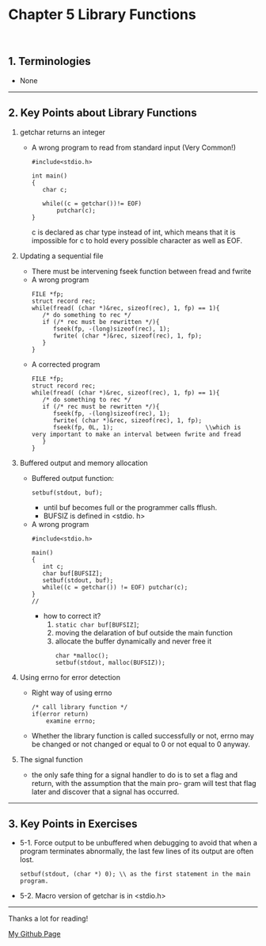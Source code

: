# Chapter 5 Library Functions

</br>

## 1. Terminologies
   - None

---

## 2. Key Points about Library Functions

1. getchar returns an integer
   - A wrong program to read from standard input (Very Common!)
     ```
     #include<stdio.h>

     int main()
     {
        char c;

        while((c = getchar())!= EOF)
            putchar(c);
     }
     ```
     c is declared as char type instead of int, which means that it is impossible for c to hold every possible character as well as EOF.

2. Updating a sequential file
   - There must be intervening fseek function between fread and fwrite
   - A wrong program
     ```
     FILE *fp;
     struct record rec;
     while(fread( (char *)&rec, sizeof(rec), 1, fp) == 1){
        /* do something to rec */
        if (/* rec must be rewritten */){
           fseek(fp, -(long)sizeof(rec), 1);
           fwrite( (char *)&rec, sizeof(rec), 1, fp);
        }
     }
     ```
   - A corrected program
     ```
     FILE *fp;
     struct record rec;
     while(fread( (char *)&rec, sizeof(rec), 1, fp) == 1){
        /* do something to rec */
        if (/* rec must be rewritten */){
           fseek(fp, -(long)sizeof(rec), 1);
           fwrite( (char *)&rec, sizeof(rec), 1, fp);
           fseek(fp, 0L, 1);                          \\which is very important to make an interval between fwrite and fread
        }
     }
     ```

3. Buffered output and memory allocation
   - Buffered output function:
     ``` 
     setbuf(stdout, buf);
     ```
     - until buf becomes full or the programmer calls fflush. 
     - BUFSIZ is defined in <stdio. h>
   - A wrong program
     ```
     #include<stdio.h>

     main()
     {
        int c;
        char buf[BUFSIZ];
        setbuf(stdout, buf);
        while((c = getchar()) != EOF) putchar(c);
     }
     //
     ```
     - how to correct it?
       1. ```static char buf[BUFSIZ]```;
       2. moving the delaration of buf outside the main function
       3. allocate the buffer dynamically and never free it
          ```
          char *malloc();
          setbuf(stdout, malloc(BUFSIZ));
          ```
   
4. Using errno for error detection
   - Right way of using errno
     ```
     /* call library function */
     if(error return)
         examine errno;
     ```
   - Whether the library function is called successfully or not, errno may be changed or not changed or equal to 0 or not equal to 0 anyway.

 5. The signal function
    - the only safe thing for a signal handler to do is to set a flag and return, with the assumption that the main pro- gram will test that flag later and discover that a signal has occurred.
   
---

## 3. Key Points in Exercises

   - 5-1. Force output to be unbuffered when debugging to avoid that when a program terminates abnormally, the last few lines of its output are often lost.
     ```
     setbuf(stdout, (char *) 0); \\ as the first statement in the main program.
     ```
   
   - 5-2. Macro version of getchar is in <stdio.h>
   
---

Thanks a lot for reading!

[My Github Page](https://github.com/beckoning-phoenix)